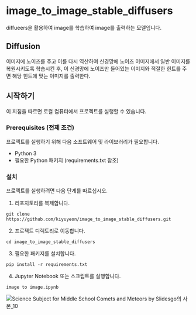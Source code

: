 # image_to_image_stable_diffusers

diffueers을 활용하여 image를 학습하여 image를 출력하는 모델입니다.

## Diffusion

이미지에 노이즈를 주고 이를 다시 역산하여 신경망에 노이즈 이미지에서 일반 이미지를 복원시키도록 학습시킨 후, 이 신경망에 노이즈만 들어있는 이미지와 적절한 힌트를 주면 해당 힌트에 맞는 이미지를 출력한다.

## 시작하기

이 지침을 따르면 로컬 컴퓨터에서 프로젝트를 실행할 수 있습니다.

### Prerequisites (전제 조건)

프로젝트를 실행하기 위해 다음 소프트웨어 및 라이브러리가 필요합니다.

- Python 3
- 필요한 Python 패키지 (requirements.txt 참조)

### 설치

프로젝트를 실행하려면 다음 단계를 따르십시오.

1. 리포지토리를 복제합니다.

```
git clone https://github.com/kiyuyeon/image_to_image_stable_diffusers.git
```

2. 프로젝트 디렉토리로 이동합니다.

```
cd image_to_image_stable_diffusers
```

3. 필요한 패키지를 설치합니다.

```
pip install -r requirements.txt
```

4. Jupyter Notebook 또는 스크립트를 실행합니다.

```
image to image.ipynb
```
![Science Subject for Middle School Comets and Meteors by Slidesgo의 사본_10](https://github.com/kiyuyeon/image_to_image_stable_diffusers/assets/66301840/bbc0b37b-e1c8-4003-b046-a4fccd821913)


